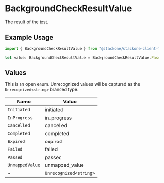 # BackgroundCheckResultValue

The result of the test.

## Example Usage

```typescript
import { BackgroundCheckResultValue } from "@stackone/stackone-client-ts/sdk/models/shared";

let value: BackgroundCheckResultValue = BackgroundCheckResultValue.Passed;
```

## Values

This is an open enum. Unrecognized values will be captured as the `Unrecognized<string>` branded type.

| Name                   | Value                  |
| ---------------------- | ---------------------- |
| `Initiated`            | initiated              |
| `InProgress`           | in_progress            |
| `Cancelled`            | cancelled              |
| `Completed`            | completed              |
| `Expired`              | expired                |
| `Failed`               | failed                 |
| `Passed`               | passed                 |
| `UnmappedValue`        | unmapped_value         |
| -                      | `Unrecognized<string>` |